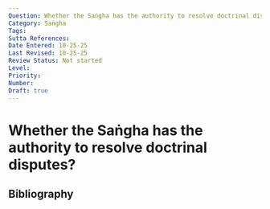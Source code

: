 ```yaml
---
Question: Whether the Saṅgha has the authority to resolve doctrinal disputes?
Category: Saṅgha
Tags: 
Sutta References: 
Date Entered: 10-25-25
Last Revised: 10-25-25
Review Status: Not started
Level: 
Priority: 
Number: 
Draft: true
---
```


# Whether the Saṅgha has the authority to resolve doctrinal disputes?

## Bibliography

<!-- 

Notes:



-->